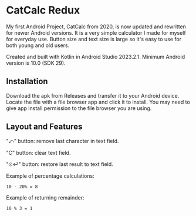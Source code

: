 # CatCalc Redux

My first Android Project, CatCalc from 2020, is now updated and rewritten for newer Android versions. It is a very simple calculator I made for myself for everyday use. Button size and text size is large so it's easy to use for both young and old users.

Created and built with Kotlin in Android Studio 2023.2.1. Minimum Android version is 10.0 (SDK 29).

## Installation

Download the apk from Releases and transfer it to your Android device. Locate the file with a file browser app and click it to install. You may need to give app install permission to the file browser you are using.

## Layout and Features

"⤺" button: remove last character in text field.

"C" button: clear text field.

"⏲↩" button: restore last result to text field.

Example of percentage calculations:

```
10 - 20% = 8
```

Example of returning remainder:

```
10 % 3 = 1
```
